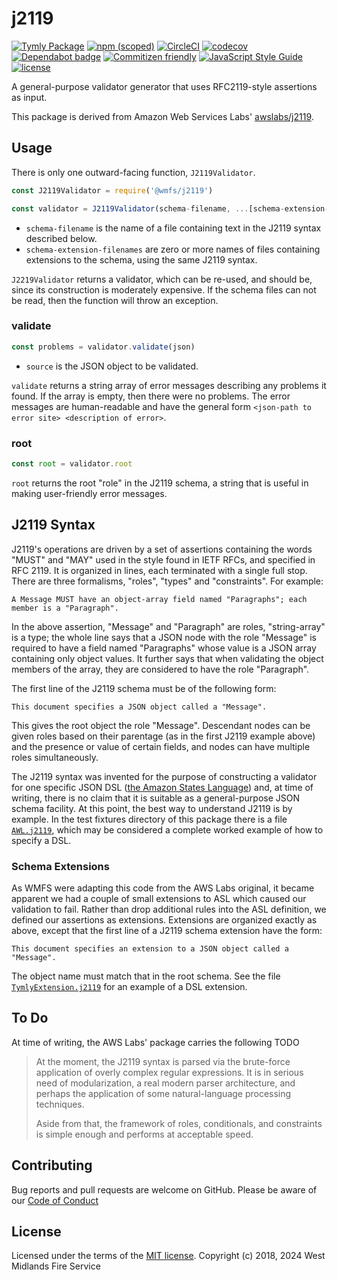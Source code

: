 # j2119
[![Tymly Package](https://img.shields.io/badge/tymly-package-blue.svg)](https://tymly.io/) [![npm (scoped)](https://img.shields.io/npm/v/@wmfs/j2119.svg)](https://www.npmjs.com/package/@wmfs/j2119) [![CircleCI](https://circleci.com/gh/wmfs/j2119.svg?style=svg)](https://circleci.com/gh/wmfs/j2119) [![codecov](https://codecov.io/gh/wmfs/j2119/branch/master/graph/badge.svg)](https://codecov.io/gh/wmfs/j2119) [![Dependabot badge](https://img.shields.io/badge/Dependabot-active-brightgreen.svg)](https://dependabot.com/) [![Commitizen friendly](https://img.shields.io/badge/commitizen-friendly-brightgreen.svg)](http://commitizen.github.io/cz-cli/)
[![JavaScript Style Guide](https://img.shields.io/badge/code_style-standard-brightgreen.svg)](https://standardjs.com) [![license](https://img.shields.io/github/license/mashape/apistatus.svg)](https://github.com/wmfs/tymly/blob/master/packages/j2112/LICENSE)

A general-purpose validator generator that uses RFC2119-style assertions as input.

This package is derived from Amazon Web Services Labs' [awslabs/j2119](https://github.com/awslabs/j2119).

## Usage

There is only one outward-facing function, `J2119Validator`.

```javascript
const J2119Validator = require('@wmfs/j2119')

const validator = J2119Validator(schema-filename, ...[schema-extension-filenames])
```

* `schema-filename` is the name of a file containing text in the J2119
syntax described below. 
* `schema-extension-filenames` are zero or more names of files containing extensions 
to the schema, using the same J2119 syntax.

`J2219Validator` returns a validator, which can be re-used, and should be, since its 
construction is moderately expensive.  If the schema files can not be read, then
the function will throw an exception.

### validate
```javascript
const problems = validator.validate(json)
```

* `source` is the JSON object to be validated.
 
 `validate` returns a string array of error messages describing any problems it found. If the array is empty, then there were no problems. The error messages are human-readable and have the general form `<json-path to error site> <description of error>`.

### root
```javascript
const root = validator.root
```

`root` returns the root "role" in the J2119 schema, a string that is
useful in making user-friendly error messages.

## J2119 Syntax

J2119's operations are driven by a set of assertions containing the words
"MUST" and "MAY" used in the style found in IETF RFCs, and specified in
RFC 2119.  It is organized in lines, each terminated with a single full stop.
There are three formalisms, "roles", "types" and "constraints". For example:

```
A Message MUST have an object-array field named "Paragraphs"; each member is a "Paragraph".
```

In the above assertion, "Message" and "Paragraph" are roles, "string-array" is a
type; the whole line says that a JSON node with the role "Message" is required
to have a field named "Paragraphs" whose value is a JSON array containing only
object values.   It further says that when validating the object members of
the array, they are considered to have the role "Paragraph".

The first line of the J2119 schema must be of the following form:

```
This document specifies a JSON object called a "Message".
```

This gives the root object the role "Message". Descendant nodes can be given
roles based on their parentage (as in the first J2119 example above) and the
presence or value of certain fields, and nodes can have multiple roles
simultaneously.

The J2119 syntax was invented for the purpose of constructing a validator for
one specific JSON DSL ([the Amazon States Language](https://states-language.net/spec.html)) and, at time of writing, there is
no claim that it is suitable as a general-purpose JSON schema facility.  At
this point, the best way to understand J2119 is by example.  In the
test fixtures directory of this package there is a file [`AWL.j2119`](https://github.com/wmfs/j2119/blob/master/test/fixtures/AWL.j2119), which
may be considered a complete worked example of how to specify a DSL.  

### Schema Extensions

As WMFS were adapting this code from the AWS Labs original, it became apparent we 
had a couple of small extensions to ASL which caused our validation to fail. Rather 
than drop additional rules into the ASL definition, we defined our assertions as extensions.  Extensions are organized exactly as above, except that the first line
of a J2119 schema extension have the form:

```
This document specifies an extension to a JSON object called a "Message".
``` 

The object name must match that in the root schema.  See the file [`TymlyExtension.j2119`](https://github.com/wmfs/j2119/blob/master/test/fixtures/TymlyExtension.j2119) for an example of a DSL extension.

## To Do

At time of writing, the AWS Labs' package carries the following TODO

> At the moment, the J2119 syntax is parsed via the brute-force application of
overly complex regular expressions.  It is in serious need of modularization,
a real modern parser architecture, and perhaps the application of some
natural-language processing techniques.
>
> Aside from that, the framework of roles,
conditionals, and constraints is simple enough and performs at acceptable
speed.

## Contributing

Bug reports and pull requests are welcome on GitHub. Please be aware of our [Code of Conduct](https://github.com/wmfs/j2112/blob/master/CODE_OF_CONDUCT.md)

## <a name="license"></a>License
Licensed under the terms of the [MIT license](https://github.com/wmfs/j2112/blob/master/LICENSE). Copyright (c) 2018, 2024 West Midlands Fire Service

